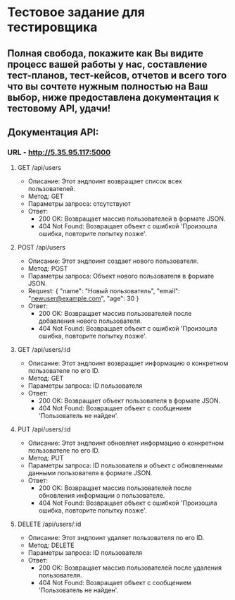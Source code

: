 # Тестовое задание для тестировщика

## Полная свобода, покажите как Вы видите процесс вашей работы у нас, составление тест-планов, тест-кейсов, отчетов и всего того что вы сочтете нужным полностью на Ваш выбор, ниже предоставлена документация к тестовому API, удачи!

## Документация API:

### URL - http://5.35.95.117:5000

1. GET /api/users
   - Описание: Этот эндпоинт возвращает список всех пользователей.
   - Метод: GET
   - Параметры запроса: отсутствуют
   - Ответ:
     - 200 OK: Возвращает массив пользователей в формате JSON.
     - 404 Not Found: Возвращает объект с ошибкой 'Произошла ошибка, повторите попытку позже'.

2. POST /api/users
   - Описание: Этот эндпоинт создает нового пользователя.
   - Метод: POST
   - Параметры запроса: Объект нового пользователя в формате JSON.
   - Request:
        {
            "name": "Новый пользователь",
            "email": "newuser@example.com",
            "age": 30
        }
   - Ответ:
     - 200 OK: Возвращает массив пользователей после добавления нового пользователя.
     - 404 Not Found: Возвращает объект с ошибкой 'Произошла ошибка, повторите попытку позже'.

3. GET /api/users/:id
   - Описание: Этот эндпоинт возвращает информацию о конкретном пользователе по его ID.
   - Метод: GET
   - Параметры запроса: ID пользователя
   - Ответ:
     - 200 OK: Возвращает объект пользователя в формате JSON.
     - 404 Not Found: Возвращает объект с сообщением 'Пользователь не найден'.

4. PUT /api/users/:id
   - Описание: Этот эндпоинт обновляет информацию о конкретном пользователе по его ID.
   - Метод: PUT
   - Параметры запроса: ID пользователя и объект с обновленными данными пользователя в формате JSON.
   - Ответ:
     - 200 OK: Возвращает массив пользователей после обновления информации о пользователе.
     - 404 Not Found: Возвращает объект с ошибкой 'Произошла ошибка, повторите попытку позже'.

5. DELETE /api/users/:id
   - Описание: Этот эндпоинт удаляет пользователя по его ID.
   - Метод: DELETE
   - Параметры запроса: ID пользователя
   - Ответ:
     - 200 OK: Возвращает массив пользователей после удаления пользователя.
     - 404 Not Found: Возвращает объект с сообщением 'Пользователь не найден'.
